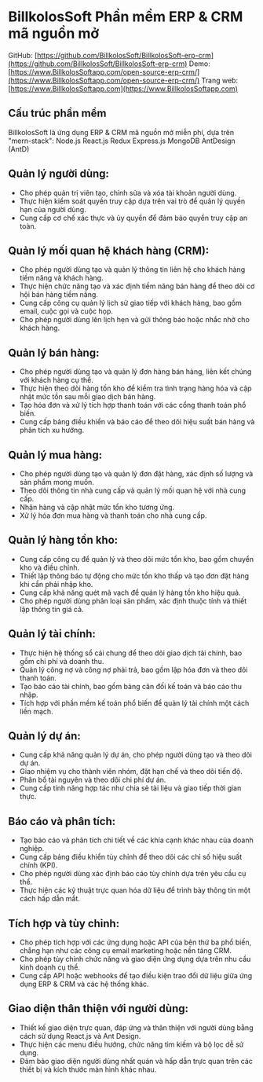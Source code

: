 # BillkolosSoft Phần mềm ERP & CRM mã nguồn mở

GitHub: [https://github.com/BillkolosSoft/BillkolosSoft-erp-crm](https://github.com/BillkolosSoft/BillkolosSoft-erp-crm)
Demo: [https://www.BillkolosSoftapp.com/open-source-erp-crm/](https://www.BillkolosSoftapp.com/open-source-erp-crm/)
Trang web: [https://www.BillkolosSoftapp.com](https://www.BillkolosSoftapp.com)

## Cấu trúc phần mềm

BillkolosSoft là ứng dụng ERP & CRM mã nguồn mở miễn phí, dựa trên "mern-stack": Node.js React.js Redux Express.js MongoDB AntDesign (AntD)

## Quản lý người dùng:

- Cho phép quản trị viên tạo, chỉnh sửa và xóa tài khoản người dùng.
- Thực hiện kiểm soát quyền truy cập dựa trên vai trò để quản lý quyền hạn của người dùng.
- Cung cấp cơ chế xác thực và ủy quyền để đảm bảo quyền truy cập an toàn.

## Quản lý mối quan hệ khách hàng (CRM):

- Cho phép người dùng tạo và quản lý thông tin liên hệ cho khách hàng tiềm năng và khách hàng.
- Thực hiện chức năng tạo và xác định tiềm năng bán hàng để theo dõi cơ hội bán hàng tiềm năng.
- Cung cấp công cụ quản lý lịch sử giao tiếp với khách hàng, bao gồm email, cuộc gọi và cuộc họp.
- Cho phép người dùng lên lịch hẹn và gửi thông báo hoặc nhắc nhở cho khách hàng.

## Quản lý bán hàng:

- Cho phép người dùng tạo và quản lý đơn hàng bán hàng, liên kết chúng với khách hàng cụ thể.
- Thực hiện theo dõi hàng tồn kho để kiểm tra tình trạng hàng hóa và cập nhật mức tồn sau mỗi giao dịch bán hàng.
- Tạo hóa đơn và xử lý tích hợp thanh toán với các cổng thanh toán phổ biến.
- Cung cấp bảng điều khiển và báo cáo để theo dõi hiệu suất bán hàng và phân tích xu hướng.

## Quản lý mua hàng:

- Cho phép người dùng tạo và quản lý đơn đặt hàng, xác định số lượng và sản phẩm mong muốn.
- Theo dõi thông tin nhà cung cấp và quản lý mối quan hệ với nhà cung cấp.
- Nhận hàng và cập nhật mức tồn kho tương ứng.
- Xử lý hóa đơn mua hàng và thanh toán cho nhà cung cấp.

## Quản lý hàng tồn kho:

- Cung cấp công cụ để quản lý và theo dõi mức tồn kho, bao gồm chuyển kho và điều chỉnh.
- Thiết lập thông báo tự động cho mức tồn kho thấp và tạo đơn đặt hàng khi cần phải nhập kho.
- Cung cấp khả năng quét mã vạch để quản lý hàng tồn kho hiệu quả.
- Cho phép người dùng phân loại sản phẩm, xác định thuộc tính và thiết lập thông tin giá cả.

## Quản lý tài chính:

- Thực hiện hệ thống sổ cái chung để theo dõi giao dịch tài chính, bao gồm chi phí và doanh thu.
- Quản lý công nợ và công nợ phải trả, bao gồm lập hóa đơn và theo dõi thanh toán.
- Tạo báo cáo tài chính, bao gồm bảng cân đối kế toán và báo cáo thu nhập.
- Tích hợp với phần mềm kế toán phổ biến để quản lý tài chính một cách liền mạch.

## Quản lý dự án:

- Cung cấp khả năng quản lý dự án, cho phép người dùng tạo và theo dõi dự án.
- Giao nhiệm vụ cho thành viên nhóm, đặt hạn chế và theo dõi tiến độ.
- Phân bổ tài nguyên và theo dõi chi phí dự án.
- Cung cấp tính năng hợp tác như chia sẻ tài liệu và giao tiếp thời gian thực.

## Báo cáo và phân tích:

- Tạo báo cáo và phân tích chi tiết về các khía cạnh khác nhau của doanh nghiệp.
- Cung cấp bảng điều khiển tùy chỉnh để theo dõi các chỉ số hiệu suất chính (KPI).
- Cho phép người dùng xác định báo cáo tùy chỉnh dựa trên yêu cầu cụ thể.
- Thực hiện các kỹ thuật trực quan hóa dữ liệu để trình bày thông tin một cách hấp dẫn mắt.

## Tích hợp và tùy chỉnh:

- Cho phép tích hợp với các ứng dụng hoặc API của bên thứ ba phổ biến, chẳng hạn như các công cụ email marketing hoặc nền tảng CRM.
- Cho phép tùy chỉnh chức năng và giao diện ứng dụng dựa trên nhu cầu kinh doanh cụ thể.
- Cung cấp API hoặc webhooks để tạo điều kiện trao đổi dữ liệu giữa ứng dụng ERP & CRM và các hệ thống khác.

## Giao diện thân thiện với người dùng:

- Thiết kế giao diện trực quan, đáp ứng và thân thiện với người dùng bằng cách sử dụng React.js và Ant Design.
- Thực hiện các menu điều hướng, chức năng tìm kiếm và bộ lọc dễ sử dụng.
- Đảm bảo giao diện người dùng nhất quán và hấp dẫn trực quan trên các thiết bị và kích thước màn hình khác nhau.